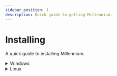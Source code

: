 ```yaml
---
sidebar_position: 1
description: Quick guide to getting Millennium.
---
```


# Installing

A quick guide to installing Millennium.

<details>
  <summary>Windows</summary>

### Automatic

To install Millennium on windows, we use a PowerShell installer script. To run the script, open PowerShell, paste the following command, and press enter.

This installer is entirely open source and we encourage the community audit the [source code](https://github.com/SteamClientHomebrew/Millennium/blob/main/scripts/install.ps1).

**Millennium is entirely portable, and the following script doesn't change any system configuration.**

```powershell
iwr -useb "https://steambrew.app/install.ps1" | iex
```

<!-- ![Installing Millennium Preview](https://raw.githubusercontent.com/shdwmtr/steambrew/refs/heads/main/static/install.gif) -->

### Manual

Start by downloading the Millennium's Windows assets from [this repository](https://github.com/SteamClientHomebrew/Millennium/releases/latest) under the name `millennium-v0.0.0-windows-x86_64.zip`. Simply put all files into your Steam directory, which you can find by running the PowerShell command below

```powershell
(Get-ItemProperty -Path "HKLM:\SOFTWARE\WOW6432Node\Valve\Steam" -Name "InstallPath").InstallPath
```

</details>

<details>
  <summary>Linux</summary>

:::caution
We don't support Steam installed via [Flatpak](https://flatpak.org/) or [Snap](https://snapcraft.io/).
We also don't support any ARM based distributions as they require custom Steam installations.
:::

:::note
Looking to package Millennium for your favorite distribution? It should be a relatively simple process, the filesystem hierarchy is easily change-able [here](https://github.com/shdwmtr/millennium/blob/main/src/sys/env.cc#L111C1-L134C11). From there you can build Millennium to use any filesystem standard!
:::

### Arch Linux (AUR)

We officially offer support for Millennium on the [Arch User Repository (AUR)](https://aur.archlinux.org/packages/millennium).

### NixOS

We don't currently have a package for NixOS but it's somewhat in development in [#227](https://github.com/shdwmtr/millennium/issues/227).
Feel free to contribute and help finish the package.

<details>
    <summary>Other Distributions</summary>

### Automatic

**Shell (pre-built binary)**

This installer is entirely open source and we encourage the community audit the [source code](https://github.com/SteamClientHomebrew/Millennium/blob/main/scripts/install.sh).

```bash
curl -fsSL "https://raw.githubusercontent.com/shdwmtr/millennium/main/scripts/install.sh" | sudo sh
```

If you are on Arch based linux distributions, you can run `millennium patch`, otherwise you can download the [Millennium start script](https://github.com/shdwmtr/millennium/blob/main/scripts/posix/start.sh) and change the `/usr/lib/steam/steam` to your steam path (`whereis steam`)

</details>
</details>
